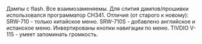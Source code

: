 Дампы с flash. Все взаимозаменяемы. 
Для слития дампов/прошивки использовался программатор CH341.
Отличия (от старого к новому):
SRW-710 - только китайское меню.
SRW-710S - добавлено английское и испанское меню. Инвертированы кнопки навигации по меню.
TIVDIO V-115 - умеет запоминать громкость.
